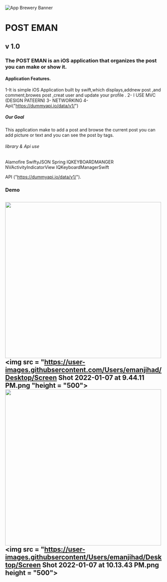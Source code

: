 ![App Brewery Banner](Documentation/AppBreweryBanner.png)

# POST EMAN
## v 1.0
### The POST EMAN is an iOS application that organizes the post you can make or show it.


#### Application Features.
1-It is simple iOS Application built by swift,which displays,addnew post ,and comment,browes post ,creat user and update your profile .
2- I USE MVC (DESIGN PATEERN)
3- NETWORKING
4- Api("https://dummyapi.io/data/v1/")
##### Our Goal

This application make to  add a post and browse the current post you can add picture or text and you can see the post by tags.
###### library & Api use
Alamofire
SwiftyJSON
Spring
IQKEYBOARDMANGER 
NVActivityIndicatorView
IQKeyboardManagerSwift

API
("https://dummyapi.io/data/v1/").


   
    
                
    
### Demo
<img src = "https://user-images.githubsercontent.com/Users/emanjihad/Desktop/Screen Shot 2022-01-07 at 9.44.44 PM.png" height = "500"><img src = "https://user-images.githubsercontent.com/Users/emanjihad/Desktop/Screen Shot 2022-01-07 at 9.44.11 PM.png "height = "500"><img src = "https://user-images.githubsercontent.com/Users/emanjihad/Desktop/Screen Shot 2022-01-07 at 9.42.00 PM.png" height = "500"><img src = "https://user-images.githubsercontent/Users/emanjihad/Desktop/Screen Shot 2022-01-07 at 10.13.43 PM.png height = "500">
---

